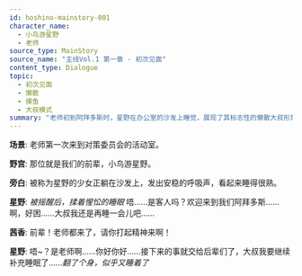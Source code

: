 ```yaml
---
id: hoshino-mainstory-001
character_name:
  - 小鸟游星野
  - 老师
source_type: MainStory
source_name: "主线Vol.1 第一章 - 初次见面"
content_type: Dialogue
topic:
  - 初次见面
  - 懒散
  - 摸鱼
  - 大叔模式
summary: "老师初到阿拜多斯时，星野在办公室的沙发上睡觉，展现了其标志性的懒散大叔形象。"
---
```

**场景**: 老师第一次来到对策委员会的活动室。

**野宫**: 那位就是我们的前辈，小鸟游星野。

**旁白**: 被称为星野的少女正躺在沙发上，发出安稳的呼吸声，看起来睡得很熟。

**星野**: *被摇醒后，揉着惺忪的睡眼* 唔……是客人吗？欢迎来到我们阿拜多斯……啊，好困……大叔我还是再睡一会儿吧……

**茜香**: 前辈！老师都来了，请你打起精神来啊！

**星野**: 唔~？是老师啊……你好你好……接下来的事就交给后辈们了，大叔我要继续补充睡眠了……*翻了个身，似乎又睡着了*